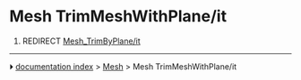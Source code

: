 # Mesh TrimMeshWithPlane/it
1.  REDIRECT [Mesh_TrimByPlane/it](Mesh_TrimByPlane/it.md)



---
⏵ [documentation index](../README.md) > [Mesh](Mesh_Workbench.md) > Mesh TrimMeshWithPlane/it
